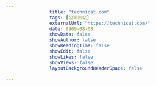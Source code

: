 ---
                title: "technicat.com"
                tags: [公司网站]
                externalUrl: "https://technicat.com/"
                date: 9969-08-08
                showDate: false
                showAuthor: false
                showReadingTime: false
                showEdit: false
                showLikes: false
                showViews: false
                layoutBackgroundHeaderSpace: false
                ---

